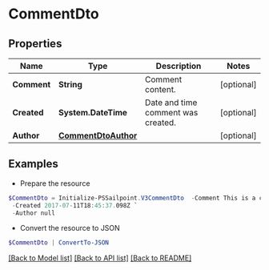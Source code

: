 # CommentDto
## Properties

Name | Type | Description | Notes
------------ | ------------- | ------------- | -------------
**Comment** | **String** | Comment content. | [optional] 
**Created** | **System.DateTime** | Date and time comment was created. | [optional] 
**Author** | [**CommentDtoAuthor**](CommentDtoAuthor.md) |  | [optional] 

## Examples

- Prepare the resource
```powershell
$CommentDto = Initialize-PSSailpoint.V3CommentDto  -Comment This is a comment. `
 -Created 2017-07-11T18:45:37.098Z `
 -Author null
```

- Convert the resource to JSON
```powershell
$CommentDto | ConvertTo-JSON
```

[[Back to Model list]](../README.md#documentation-for-models) [[Back to API list]](../README.md#documentation-for-api-endpoints) [[Back to README]](../README.md)

